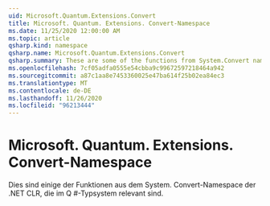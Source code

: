 ```yaml
---
uid: Microsoft.Quantum.Extensions.Convert
title: Microsoft. Quantum. Extensions. Convert-Namespace
ms.date: 11/25/2020 12:00:00 AM
ms.topic: article
qsharp.kind: namespace
qsharp.name: Microsoft.Quantum.Extensions.Convert
qsharp.summary: These are some of the functions from System.Convert namespace of .NET CLR that are relevant within Q# type system.
ms.openlocfilehash: 7cf05adfa0555e54cbba9c99672597218464a942
ms.sourcegitcommit: a87c1aa8e7453360025e47ba614f25b02ea84ec3
ms.translationtype: MT
ms.contentlocale: de-DE
ms.lasthandoff: 11/26/2020
ms.locfileid: "96213444"
---
```

# <a name="microsoftquantumextensionsconvert-namespace"></a>Microsoft. Quantum. Extensions. Convert-Namespace

Dies sind einige der Funktionen aus dem System. Convert-Namespace der .NET CLR, die im Q #-Typsystem relevant sind.


